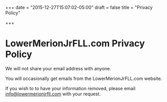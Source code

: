+++
date = "2015-12-27T15:07:02-05:00"
draft = false
title = "Privacy Policy"

+++
# LowerMerionJrFLL.com Privacy Policy

We will not share your email address with anyone.

You will occasionally get emails from the LowerMerionJrFLL.com website.

If you wish to to have your information removed, please email info@lowermerionjrfll.com with your request.
